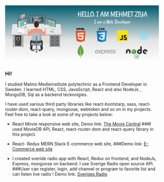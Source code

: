 ![Personal_info](/noname1.png)

### Hi!
I studied Malmo Medieinstitute polytechnic as a Frontend Developer in Sweden. I learned HTML, CSS, JavaScript, React and also NodeJs , MongoDB, Sql as a backend tecknolgies.

I have used various third party libraries like react-bootstarp, sass, react-router-dom, react-query, mongoose, webtoken and so on in my projects.
Feel free to take a look at  some of my projects below:

- React Movie responsive web site,
Demo link: [The Movie Central](https://the-movie-central.netlify.app 'The Movie Central')
###I used MovieDB API, React, react-router-dom and react-query library in this project.


- React- Redux MERN Stack E-commerce web site,
###Demo link: [E-Commerce web site](https://mproshop.herokuapp.com/ 'ProShop')

- I created sveride radio app with React, Redux on frontend, and NodeJs, Express, mongoose on backend. I use Sverige Radio open source API.
###User can register, login, add channel or program to favorite list and can listen live radio !
Demo link: [Sveriges Radio](https://sv-radio-app.herokuapp.com/ 'Sveriges Radio')


